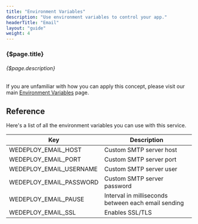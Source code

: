 ```yaml
---
title: "Environment Variables"
description: "Use environment variables to control your app."
headerTitle: "Email"
layout: "guide"
weight: 4
---
```


### {$page.title}

###### {$page.description}

<aside>

If you are unfamiliar with how you can apply this concept, please visit our main [Environment Variables](/docs/intro/environment-variables/) page.

</aside>

<article id="1">

## Reference

Here's a list of all the environment variables you can use with this service.

<div class="table-container">

| Key | Description |
| - | - |
| WEDEPLOY_EMAIL_HOST | Custom SMTP server host |
| WEDEPLOY_EMAIL_PORT | Custom SMTP server port |
| WEDEPLOY_EMAIL_USERNAME | Custom SMTP server user |
| WEDEPLOY_EMAIL_PASSWORD | Custom SMTP server password |
| WEDEPLOY_EMAIL_PAUSE | Interval in milliseconds between each email sending |
| WEDEPLOY_EMAIL_SSL | Enables SSL/TLS |

</div>

</article>
